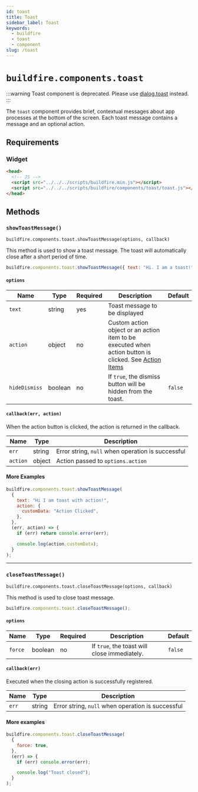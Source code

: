 ```yaml
---
id: toast
title: Toast
sidebar_label: Toast
keywords:
  - buildfire
  - toast
  - component
slug: /toast
---
```


# `buildfire.components.toast`

:::warning
Toast component is deprecated. Please use [dialog.toast](/docs/dialogs#toast) instead.
:::

The `toast` component provides brief, contextual messages about app processes at the bottom of the screen. Each toast message contains a message and an optional action.

## Requirements

### Widget

```html
<head>
  <!-- JS -->
  <script src="../../../scripts/buildfire.min.js"></script>
  <script src="../../../scripts/buildfire/components/toast/toast.js"></script>
</head>
```

## Methods

### `showToastMessage()` <div class="label widget"></div>

`buildfire.components.toast.showToastMessage(options, callback)`

This method is used to show a toast message. The toast will automatically close after a short period of time.

```javascript
buildfire.components.toast.showToastMessage({ text: "Hi. I am a toast!" });
```

#### `options`

| Name          | Type    | Required | Description                                                                                                                 | Default |
| ------------- | ------- | -------- | --------------------------------------------------------------------------------------------------------------------------- | ------- |
| `text`        | string  | yes      | Toast message to be displayed                                                                                               |         |
| `action`      | object  | no       | Custom action object or an action item to be executed when action button is clicked. See [Action Items](/docs/action-items) |         |
| `hideDismiss` | boolean | no       | If `true`, the dismiss button will be hidden from the toast.                                                                | `false` |

#### `callback(err, action)`

When the action button is clicked, the action is returned in the callback.

| Name     | Type   | Description                                       |
| -------- | ------ | ------------------------------------------------- |
| `err`    | string | Error string, `null` when operation is successful |
| `action` | object | Action passed to `options.action`                 |

#### More Examples

```javascript
buildfire.components.toast.showToastMessage(
  {
    text: "Hi I am toast with action!",
    action: {
      customData: "Action Clicked",
    },
  },
  (err, action) => {
    if (err) return console.error(err);

    console.log(action.customData);
  }
);
```

---

### `closeToastMessage()` <div class="label widget"></div>

`buildfire.components.toast.closeToastMessage(options, callback)`

This method is used to close toast message.

```javascript
buildfire.components.toast.closeToastMessage();
```

#### `options`

| Name    | Type    | Required | Description                                  | Default |
| ------- | ------- | -------- | -------------------------------------------- | ------- |
| `force` | boolean | no       | If `true`, the toast will close immediately. | `false` |

#### `callback(err)`

Executed when the closing action is successfully registered.

| Name  | Type   | Description                                       |
| ----- | ------ | ------------------------------------------------- |
| `err` | string | Error string, `null` when operation is successful |

#### More examples

```javascript
buildfire.components.toast.closeToastMessage(
  {
    force: true,
  },
  (err) => {
    if (err) console.error(err);

    console.log("Toast closed");
  }
);
```
